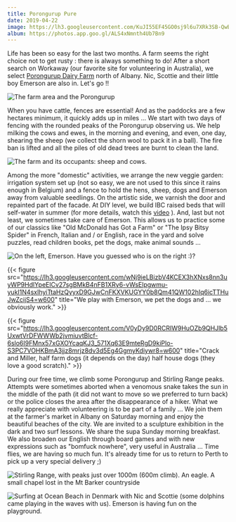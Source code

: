 ```yaml
---
title: Porongurup Pure
date: 2019-04-22
image: https://lh3.googleusercontent.com/KuJI55EF45GO0sj9l6u7XRk3SB-QwBhFQA0PZx_zrrsB7YMd_xv82bRmRr1CF8_evGh4U21syPlFumfkKShaBxxpDLXMfy4tlWRaseu_s9HeOraC2ZvPUZxKN5NcmH5dBO409woD_lc=w600
album: https://photos.app.goo.gl/ALS4xNmnth4Ub7Bn9
---
```


Life has been so easy for the last two months. A farm seems the right choice not to get rusty : there is always something to do! After a short search on Workaway (our favorite site for volunteering in Australia), we select [Porongurup Dairy Farm](https://poronguruppure.com.au/) north of Albany. Nic, Scottie and their little boy Emerson are also in. Let's go !!

![](https://lh3.googleusercontent.com/d2woqXus3UrJCzj6JzaQuyI4qd7rAZzux6qVpox_ochdxmj1hC7CbDCA28koLALQ8B4IARSrVbL4QkYm22gwUets8juaBE6zUCGDBGdYZhlw1KqJLGjpbo1vZ8WGQcX5kQnWJ7XiDLk=w600 "The farm area and the Porongurup")

When you have cattle, fences are essential! And as the paddocks are a few hectares minimum, it quickly adds up in miles ... We start with two days of fencing with the rounded peaks of the Porongurup observing us. We help milking the cows and ewes, in the morning and evening, and even, one day, shearing the sheep (we collect the shorn wool to pack it in a ball). The fire ban is lifted and all the piles of old dead trees are burnt to clean the land.

![](https://lh3.googleusercontent.com/DxyfaWW9RXatC_nEpJ-jhl6QehsaPJnhZtqeInJYmzpr-Q5gUIojoAI2iQOR9Z4zWfEaZ2O69jJ-G9X2wuffqx2Gnl-P0NXKqeNfwe0MPbYd-qHbczM1RXHiAdKDWKbIXycLNY1AhBY=w600 "The farm and its occupants: sheep and cows.")

Among the more "domestic" activities, we arrange the new veggie garden: irrigation system set up (not so easy, we are not used to this since it rains enough in Belgium) and a fence to hold the hens, sheep, dogs and Emerson away from valuable seedlings. On the artistic side, we varnish the door and repainted part of the facade. At DIY level, we build IBC raised beds that will self-water in summer (for more details, watch this [video](https://youtu.be/dCgciRQAXEw) ). And, last but not least, we sometimes take care of Emerson. This allows us to practice some of our classics like "Old McDonald has Got a Farm" or "The Ipsy Bitsy Spider" in French, Italian and / or English, race in the yard and solve puzzles, read children books, pet the dogs, make animal sounds ...

![](https://lh3.googleusercontent.com/N6XSZi2dJcTda3QOnfG_X2VR3hi5_fNatghIRAKNJXUz2XpYdGvD--MywfI3Q5klOLkzGMUCBTvy_YodbKTC02iJsiakPLe1ks97z6f4C_tZBwFm6nZOsZbsfrPPVooGEDgM-1-bZg0=w600 "On the left, Emerson. Have you guessed who is on the right :)?")

{{< figure src="https://lh3.googleusercontent.com/wNj9ieLBizbV4KCEX3hXNxs8nn3uyWP9HdlYpeElCv27sgBMkB4nFB1XRy6-vWsElpgwmu-yukI1N4sxIhyiTtaHzQyyxD9GJwCnFKXVKUGYY0b8Qm41QW102hIq6icTTHuJwZcijS4=w600" title="We play with Emerson, we pet the dogs and ... we obviously work."  >}}

{{< figure src="https://lh3.googleusercontent.com/V0yDy9D0RCRIW9HuOZb9QHJlb5UxwtVrDFWWWb2jvmiuvtBlcf-6slo6I9FMnx57xGXOYcaqKJ3_571Xq63E9mteRgD9kiPlo-S3PC7VOHKBmA3jjz8mrjz8dv3d5Eg4GgmyKdiywr8=w600" title="Crack and Miller, half farm dogs (it depends on the day) half house dogs (they love a good scratch)."  >}}

During our free time, we climb some Porongurup and Stirling Range peaks. Attempts were sometimes aborted when a venomous snake takes the sun in the middle of the path (it did not want to move so we preferred to turn back) or the police closes the area after the disappearance of a hiker. What we really appreciate with volunteering is to be part of a family ... We join them at the farmer's market in Albany on Saturday morning and enjoy the beautiful beaches of the city. We are invited to a sculpture exhibition in the dark and two surf lessons. We share the supa Sunday morning breakfast. We also broaden our English through board games and with new expressions such as "bomfuck nowhere", very useful in Australia ... Time flies, we are having so much fun. It's already time for us to return to Perth to pick up a very special delivery ;)

![](https://lh3.googleusercontent.com/sfzvGFvU7UgHPfgFZvQM2ZXit3CLDSbVaAHyaFKfZ7p5WND45kh56mNIWU1TI3j4ycEValhmp_Seca7HVxXUFmnNBS9fMueF72qN_shhI74ksaNcO7h0mNM0WvCR7Nzuc9XW9jpbsF4=w600 "Stirling Range, with peaks just over 1000m (600m climb). An eagle. A small chapel lost in the Mt Barker countryside")

![](https://lh3.googleusercontent.com/bFnVafA6ogGQgadkVFlEJJXZvZfiVdmk1m72ctI2-LXFAzzW-CG9IgQZoZm7EWE5_UBzFmlxXMqjaZPa69oMo8e1ZOkzqfLD93kLyxRcUxvJSn8eNhb3lgm7nv0MJANpd621iSdbsa0=w600 "Surfing at Ocean Beach in Denmark with Nic and Scottie (some dolphins came playing in the waves with us). Emerson is having fun on the playground.")




